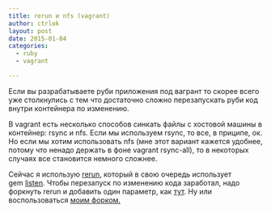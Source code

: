 ```yaml
---
title: rerun и nfs (vagrant)
author: ctrlok
layout: post
date: 2015-01-04
categories:
  - ruby
  - vagrant

---
```

Если вы разрабатываете руби приложения под вагрант то скорее всего уже столкнулись с тем что достаточно сложно перезапускать руби код внутри контейнера по изменению.&nbsp;

В vagrant есть несколько способов синкать файлы с хостовой машины в контейнер: rsync и nfs. Если мы используем rsync, то все, в приципе, ок. Но если мы хотим использовать nfs (мне этот вариант кажется удобнее, потому что ненадо держать в фоне vagrant rsync-all), то в некоторых случаях все становится немного сложнее.

Сейчас я использую&nbsp;<a href="https://github.com/alexch/rerun" title="" target="_blank">rerun</a>, который в свою очередь использует gem&nbsp;<a href="https://rubygems.org/gems/listen" title="" target="_blank">listen</a>. Чтобы перезапуск по изменению кода&nbsp;заработал, надо форкнуть rerun и добавить один параметр, как&nbsp;<a href="https://github.com/ctrlok/rerun/commit/7dc85d964f32cd9ec18b73efdd9c9e59b25c4208" title="" target="_blank">тут</a>. Ну или воспользоваться&nbsp;<a href="https://github.com/ctrlok/rerun" title="" target="_blank">моим форком.</a>&nbsp;
